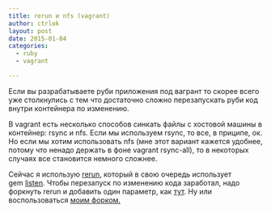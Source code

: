 ```yaml
---
title: rerun и nfs (vagrant)
author: ctrlok
layout: post
date: 2015-01-04
categories:
  - ruby
  - vagrant

---
```

Если вы разрабатываете руби приложения под вагрант то скорее всего уже столкнулись с тем что достаточно сложно перезапускать руби код внутри контейнера по изменению.&nbsp;

В vagrant есть несколько способов синкать файлы с хостовой машины в контейнер: rsync и nfs. Если мы используем rsync, то все, в приципе, ок. Но если мы хотим использовать nfs (мне этот вариант кажется удобнее, потому что ненадо держать в фоне vagrant rsync-all), то в некоторых случаях все становится немного сложнее.

Сейчас я использую&nbsp;<a href="https://github.com/alexch/rerun" title="" target="_blank">rerun</a>, который в свою очередь использует gem&nbsp;<a href="https://rubygems.org/gems/listen" title="" target="_blank">listen</a>. Чтобы перезапуск по изменению кода&nbsp;заработал, надо форкнуть rerun и добавить один параметр, как&nbsp;<a href="https://github.com/ctrlok/rerun/commit/7dc85d964f32cd9ec18b73efdd9c9e59b25c4208" title="" target="_blank">тут</a>. Ну или воспользоваться&nbsp;<a href="https://github.com/ctrlok/rerun" title="" target="_blank">моим форком.</a>&nbsp;
